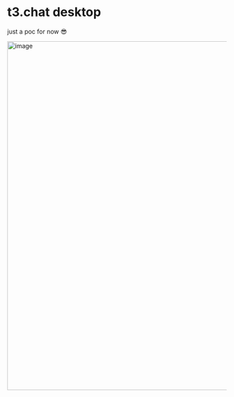 # t3.chat desktop

just a poc for now 😎

<img width="800" alt="image" src="https://github.com/user-attachments/assets/7757f5a0-d18e-4927-ba3d-114a342048d4" />
